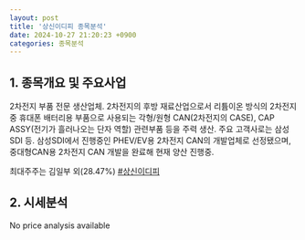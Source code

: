 ```yaml
---
layout: post
title: '상신이디피 종목분석'
date: 2024-10-27 21:20:23 +0900
categories: 종목분석
---
```


## 1. 종목개요 및 주요사업

2차전지 부품 전문 생산업체. 2차전지의 후방 재료산업으로서 리튬이온 방식의 2차전지 중 휴대폰 배터리용 부품으로 사용되는 각형/원형 CAN(2차전지의 CASE), CAP ASSY(전기가 흘러나오는 단자 역할) 관련부품 등을 주력 생산. 주요 고객사로는 삼성SDI 등. 삼성SDI에서 진행중인 PHEV/EV용 2차전지 CAN의 개발업체로 선정됐으며, 중대형CAN용 2차전지 CAN 개발을 완료해 현재 양산 진행중.

최대주주는 김일부 외(28.47%)
[#상신이디피](#)

## 2. 시세분석

No price analysis available
